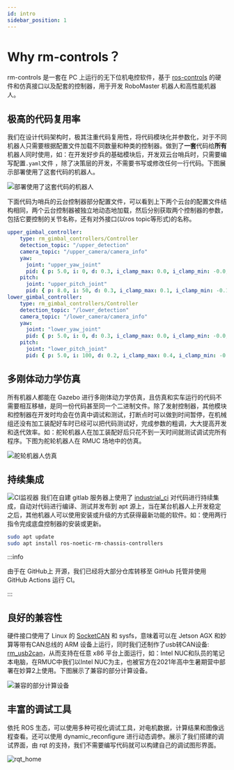 ```yaml
---
id: intro
sidebar_position: 1
---
```


# Why rm-controls？

rm-controls 是一套在 PC 上运行的无下位机电控软件，基于 [ros-controls](http://wiki.ros.org/ros_control) 的硬件和仿真接口以及配套的控制器，用于开发 RoboMaster 机器人和高性能机器人。

## 极高的代码复用率
我们在设计代码架构时，极其注重代码复用性，将代码模块化并参数化，对于不同机器人只需要根据配置文件加载不同数量和种类的控制器。做到了**一套**代码给**所有**机器人同时使用，如：在开发好步兵的基础模块后，开发双云台哨兵时，只需要编写配置`.yaml`文件 ，除了决策层的开发，不需要书写或修改任何一行代码。下图展示部署使用了这套代码的机器人。

![部署使用了这套代码的机器人](/img/rm-controls/deployed_robots.png)

下面代码为哨兵的云台控制器部分配置文件，可以看到上下两个云台的配置文件结构相同，两个云台控制器被独立地动态地加载，然后分别获取两个控制器的参数，包括它要控制的关节名称，还有对外接口(以ros topic等形式)的名称。

```yaml
upper_gimbal_controller:
    type: rm_gimbal_controllers/Controller
    detection_topic: "/upper_detection"
    camera_topic: "/upper_camera/camera_info"
    yaw:
      joint: "upper_yaw_joint"
      pid: { p: 5.0, i: 0, d: 0.3, i_clamp_max: 0.0, i_clamp_min: -0.0, antiwindup: true}
    pitch:
      joint: "upper_pitch_joint"
      pid: { p: 8.0, i: 50, d: 0.3, i_clamp_max: 0.1, i_clamp_min: -0.1, antiwindup: true}
lower_gimbal_controller:
    type: rm_gimbal_controllers/Controller
    detection_topic: "/lower_detection"
    camera_topic: "/lower_camera/camera_info"
    yaw:
      joint: "lower_yaw_joint"
      pid: { p: 5.0, i: 0, d: 0.3, i_clamp_max: 0.0, i_clamp_min: -0.0, antiwindup: true}
    pitch:
      joint: "lower_pitch_joint"
      pid: { p: 5.0, i: 100, d: 0.2, i_clamp_max: 0.4, i_clamp_min: -0.4, antiwindup: true}
```
## 多刚体动力学仿真
所有机器人都能在 Gazebo 进行多刚体动力学仿真，且仿真和实车运行的代码不需要相互移植，是同一份代码甚至同一个二进制文件。除了发射控制器，其他模块和控制器在开发时均会在仿真中调试和测试，打断点时可以做到时间暂停，在机械组还没有加工装配好车时已经可以把代码测试好，完成参数的粗调，大大提高开发和迭代效率。如：舵轮机器人在加工装配好后只花不到一天时间就测试调试完所有程序。下图为舵轮机器人在 RMUC 场地中的仿真。

![舵轮机器人仿真](/img/rm-controls/gazebo.jpg)

## 持续集成
![CI监视器](/img/rm-controls/ci_monitor.png)
我们在自建 gitlab 服务器上使用了 [industrial_ci](https://github.com/ros-industrial/industrial_ci) 对代码进行持续集成，自动对代码进行编译、测试并发布到 apt 源上，当在某台机器人上开发稳定之后，其他机器人可以使用安装或升级的方式获得最新功能的软件。如：使用两行指令完成底盘控制器的安装或更新。

```sh
sudo apt update
sudo apt install ros-noetic-rm-chassis-controllers
```

:::info

由于在 GitHub上 开源，我们已经将大部分仓库转移至 GitHub 托管并使用 GitHub Actions 运行 CI。

:::

## 良好的兼容性
硬件接口使用了 Linux 的 [SocketCAN](https://www.kernel.org/doc/Documentation/networking/can.txt) 和 sysfs，意味着可以在 Jetson AGX 和妙算等带有CAN总线的 ARM 设备上运行，同时我们还制作了usb转CAN设备: [rm_usb2can](https://github.com/rm-controls/rm_usb2can)，从而支持在任意 x86 平台上面运行，如：Intel NUC和队员的笔记本电脑，在RMUC中我们以Intel NUC为主，也被官方在2021年高中生暑期营中部署在妙算2上使用。下图展示了兼容的部分计算设备。

![兼容的部分计算设备](/img/rm-controls/minipc.png)

## 丰富的调试工具
依托 ROS 生态，可以使用多种可视化调试工具，对电机数据，计算结果和图像远程查看。还可以使用 dynamic_reconﬁgure 进行动态调参。展示了我们搭建的调试界面，由 rqt 的支持，我们不需要编写代码就可以构建自己的调试图形界面。

![rqt_home](/img/rm-controls/rqt_home.png)
